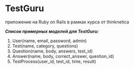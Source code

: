 # TestGuru

приложение на Ruby on Rails в рамках курса от thinknetica

**_Список примерных моделей для TestGuru:_**

1. User(name, email, password, admin)
2. Test(name, category, questions)
3. Question(name, body, answers, test_id)
4. Answer(name, body, correct_answer, question_id)
4. TestProcess(user_id, test_id, time, result)